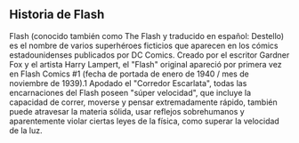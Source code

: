 ## Historia de Flash



Flash (conocido también como The Flash y traducido en español: Destello) es el nombre de varios superhéroes ficticios que aparecen 
en los cómics estadounidenses publicados por DC Comics. Creado por el escritor Gardner Fox y el artista Harry Lampert, el "Flash" original 
apareció por primera vez en Flash Comics #1 (fecha de portada de enero de 1940 / mes de noviembre de 1939).1​ Apodado el "Corredor Escarlata", 
todas las encarnaciones del Flash poseen "súper velocidad", que incluye la capacidad de correr, moverse y pensar extremadamente rápido, también
puede atravesar la materia sólida, usar reflejos sobrehumanos y aparentemente violar ciertas leyes de la física, como superar la velocidad de la luz.
